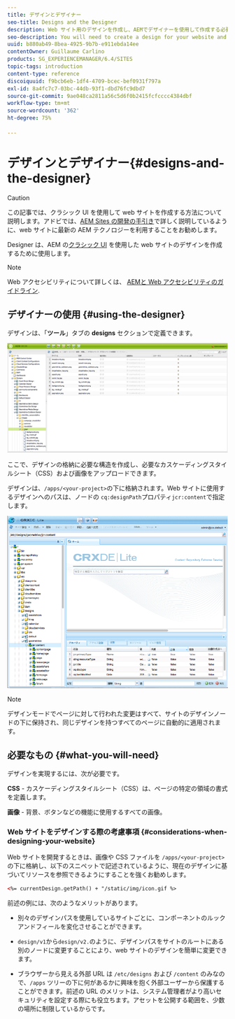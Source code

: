 ```yaml
---
title: デザインとデザイナー
seo-title: Designs and the Designer
description: Web サイト用のデザインを作成し、AEMでデザイナーを使用して作成する必要があります
seo-description: You will need to create a design for your website and in AEM, you do so by using the Designer
uuid: b880ab49-8bea-4925-9b7b-e911ebda14ee
contentOwner: Guillaume Carlino
products: SG_EXPERIENCEMANAGER/6.4/SITES
topic-tags: introduction
content-type: reference
discoiquuid: f9bcb6eb-1df4-4709-bcec-bef0931f797a
exl-id: 8a4fc7c7-03bc-44db-93f1-dbd76fc9dbd7
source-git-commit: 9ae048ca2811a56c5d6f0b2415fcfcccc4384dbf
workflow-type: tm+mt
source-wordcount: '362'
ht-degree: 75%

---
```


# デザインとデザイナー{#designs-and-the-designer}

>[!CAUTION]
>
>この記事では、クラシック UI を使用して web サイトを作成する方法について説明します。アドビでは、[AEM Sites の開発の手引き](/help/sites-developing/getting-started.md)で詳しく説明しているように、web サイトに最新の AEM テクノロジーを利用することをお勧めします。

Designer は、AEM の[クラシック UI](/help/release-notes/touch-ui-features-status.md) を使用した web サイトのデザインを作成するために使用します。

>[!NOTE]
>
>Web アクセシビリティについて詳しくは、 [AEMと Web アクセシビリティのガイドライン](/help/managing/web-accessibility.md).

## デザイナーの使用 {#using-the-designer}

デザインは、「**ツール**」タブの **designs** セクションで定義できます。

![screen_shot_2012-02-01at30237pm](assets/screen_shot_2012-02-01at30237pm.png)

ここで、デザインの格納に必要な構造を作成し、必要なカスケーディングスタイルシート（CSS）および画像をアップロードできます。

デザインは、`/apps/<your-project>`の下に格納されます。Web サイトに使用するデザインへのパスは、ノードの `cq:designPath`プロパティ`jcr:content`で指定します。

![chlimage_1-74](assets/chlimage_1-74.png)

>[!NOTE]
>
>デザインモードでページに対して行われた変更はすべて、サイトのデザインノードの下に保持され、同じデザインを持つすべてのページに自動的に適用されます。

## 必要なもの {#what-you-will-need}

デザインを実現するには、次が必要です。

**CSS** - カスケーディングスタイルシート（CSS）は、ページの特定の領域の書式を定義します。


**画像** - 背景、ボタンなどの機能に使用するすべての画像。

### Web サイトをデザインする際の考慮事項 {#considerations-when-designing-your-website}

Web サイトを開発するときは、画像や CSS ファイルを `/apps/<your-project>` の下に格納し、以下のスニペットで記述されているように、現在のデザインに基づいてリソースを参照できるようにすることを強くお勧めします。

```xml
<%= currentDesign.getPath() + "/static/img/icon.gif %>
```

前述の例には、次のようなメリットがあります。

* 別々のデザインパスを使用しているサイトごとに、コンポーネントのルックアンドフィールを変化させることができます。
* `design/v1`から`design/v2.`のように、デザインパスをサイトのルートにある別のノードに変更することにより、web サイトのデザインを簡単に変更できます。

* ブラウザーから見える外部 URL は `/etc/designs` および `/content` のみなので、`/apps` ツリーの下に何があるかに興味を抱く外部ユーザーから保護することができます。前述の URL のメリットは、システム管理者がより高いセキュリティを設定する際にも役立ちます。アセットを公開する範囲を、少数の場所に制限しているからです。
